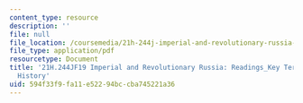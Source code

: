 ```yaml
---
content_type: resource
description: ''
file: null
file_location: /coursemedia/21h-244j-imperial-and-revolutionary-russia-culture-and-politics-1700-1917-fall-2019/594f33f9fa11e52294bccba745221a36_MIT21H_244JF19_KeyTermsHistory.pdf
file_type: application/pdf
resourcetype: Document
title: '21H.244JF19 Imperial and Revolutionary Russia: Readings_Key Terms in Russian
  History'
uid: 594f33f9-fa11-e522-94bc-cba745221a36
---
```


